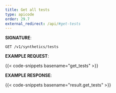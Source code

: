 ```yaml
---
title: Get all tests
type: apicode
order: 29.7
external_redirect: /api/#get-tests
---
```



**SIGNATURE**:

`GET /v1/synthetics/tests`


**EXAMPLE REQUEST**:


{{< code-snippets basename="get_tests" >}}


**EXAMPLE RESPONSE**:


{{< code-snippets basename="result.get_tests" >}}
